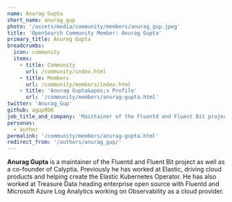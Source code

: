 ```yaml
---
name: Anurag Gupta
short_name: anurag_gup
photo: '/assets/media/community/members/anurag_gup.jpeg'
title: 'OpenSearch Community Member: Anurag Gupta'
primary_title: Anurag Gupta
breadcrumbs:
  icon: community
  items:
    - title: Community
      url: /community/index.html
    - title: Members
      url: /community/members/index.html
    - title: 'Anurag Gupta&apos;s Profile'
      url: '/community/members/anurag-gupta.html'
twitter: 'Anurag_Gup'
github: agup006
job_title_and_company: 'Maintainer of the Fluentd and Fluent Bit project, co-founder of Calyptia'
personas:
  - author
permalink: '/community/members/anurag-gupta.html'
redirect_from: '/authors/anurag_gup/'
---
```


**Anurag Gupta** is a maintainer of the Fluentd and Fluent Bit project as well as a co-founder of Calyptia. Previously he has worked at Elastic, driving cloud products and helping create the Elastic Kubernetes Operator. He has also worked at Treasure Data heading enterprise open source with Fluentd and Microsoft Azure Log Analytics working on Observability as a cloud provider. 
